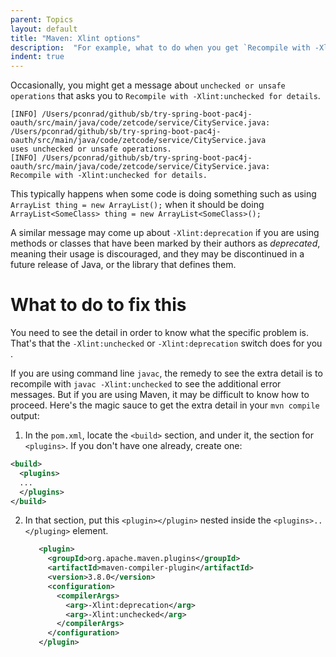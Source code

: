 ```yaml
---
parent: Topics
layout: default
title: "Maven: Xlint options"
description:  "For example, what to do when you get `Recompile with -Xlint:unchecked for details`"
indent: true
---
```


Occasionally, you might get a message about `unchecked or unsafe operations` that asks you to `Recompile with -Xlint:unchecked for details`.

```
[INFO] /Users/pconrad/github/sb/try-spring-boot-pac4j-oauth/src/main/java/code/zetcode/service/CityService.java: 
/Users/pconrad/github/sb/try-spring-boot-pac4j-oauth/src/main/java/code/zetcode/service/CityService.java 
uses unchecked or unsafe operations.
[INFO] /Users/pconrad/github/sb/try-spring-boot-pac4j-oauth/src/main/java/code/zetcode/service/CityService.java: 
Recompile with -Xlint:unchecked for details.
```

This typically happens when some code is doing something such as using `ArrayList thing = new ArrayList();` when it should be doing
`ArrayList<SomeClass> thing = new ArrayList<SomeClass>();`

A similar message may come up about `-Xlint:deprecation` if you are using methods or classes that have been marked by their authors as *deprecated*, meaning
their usage is discouraged, and they may be discontinued in a future release of Java, or the library that defines them.

# What to do to fix this

You need to see the detail in order to know what the specific problem is.  That's that the `-Xlint:unchecked` or `-Xlint:deprecation` switch does for you
.

If you are using command line `javac`, the remedy to see the extra detail is to recompile with `javac -Xlint:unchecked` to see the additional error
messages.  But if you are using Maven, it may be difficult to know how to proceed.   Here's the magic sauce to get the extra detail in your `mvn compile` output:

1.  In the `pom.xml`, locate the `<build>` section, and under it, the section for `<plugins>`.  If you don't have one already, create one:

   ```xml
   <build>
     <plugins>
     ...
     </plugins>
   </build>
   ```
   
2. In that section, put this `<plugin></plugin>` nested inside the `<plugins>..</pluging>` element.

   ```xml
      <plugin>
        <groupId>org.apache.maven.plugins</groupId>
        <artifactId>maven-compiler-plugin</artifactId>
        <version>3.8.0</version>
        <configuration>
          <compilerArgs>
            <arg>-Xlint:deprecation</arg>
            <arg>-Xlint:unchecked</arg>
          </compilerArgs>
        </configuration>
      </plugin>
   ```
   
    
